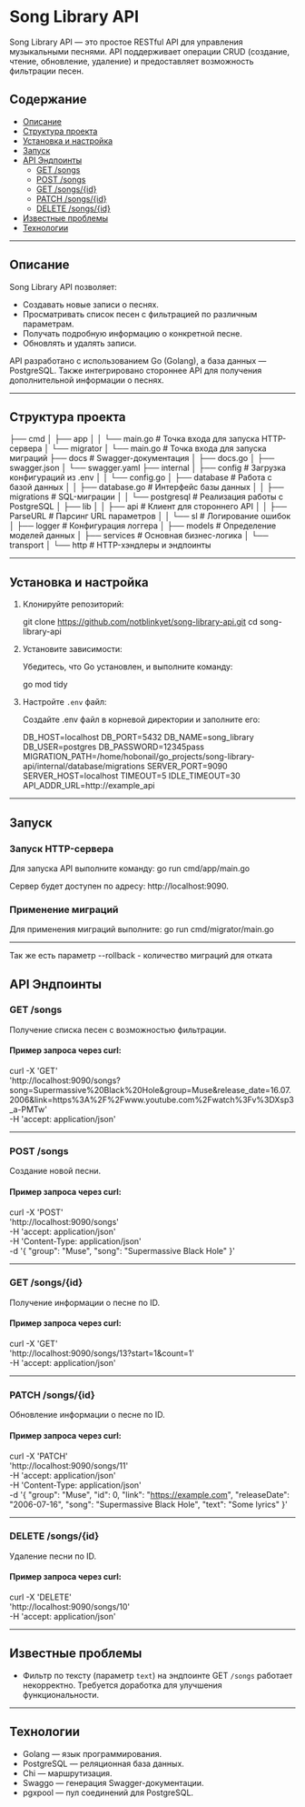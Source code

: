 # Song Library API

Song Library API — это простое RESTful API для управления музыкальными песнями. API поддерживает операции CRUD (создание, чтение, обновление, удаление) и предоставляет возможность фильтрации песен.

## Содержание

- [Описание](#описание)
- [Структура проекта](#структура-проекта)
- [Установка и настройка](#установка-и-настройка)
- [Запуск](#запуск)
- [API Эндпоинты](#api-эндпоинты)
  - [GET /songs](#get-songs)
  - [POST /songs](#post-songs)
  - [GET /songs/{id}](#get-songsid)
  - [PATCH /songs/{id}](#patch-songsid)
  - [DELETE /songs/{id}](#delete-songsid)
- [Известные проблемы](#известные-проблемы)
- [Технологии](#технологии)

---

## Описание

Song Library API позволяет:

- Создавать новые записи о песнях.
- Просматривать список песен с фильтрацией по различным параметрам.
- Получать подробную информацию о конкретной песне.
- Обновлять и удалять записи.

API разработано с использованием Go (Golang), а база данных — PostgreSQL. Также интегрировано стороннее API для получения дополнительной информации о песнях.

---

## Структура проекта
├── cmd
│   ├── app
│   │   └── main.go         # Точка входа для запуска HTTP-сервера
│   └── migrator
│       └── main.go         # Точка входа для запуска миграций
├── docs                    # Swagger-документация
│   ├── docs.go
│   ├── swagger.json
│   └── swagger.yaml
├── internal
│   ├── config              # Загрузка конфигураций из .env
│   │   └── config.go
│   ├── database            # Работа с базой данных
│   │   ├── database.go     # Интерфейс базы данных
│   │   ├── migrations      # SQL-миграции
│   │   └── postgresql      # Реализация работы с PostgreSQL
│   ├── lib
│   │   ├── api             # Клиент для стороннего API
│   │   ├── ParseURL        # Парсинг URL параметров
│   │   └── sl              # Логирование ошибок
│   ├── logger              # Конфигурация логгера
│   ├── models              # Определение моделей данных
│   ├── services            # Основная бизнес-логика
│   └── transport
│       └── http            # HTTP-хэндлеры и эндпоинты

---

## Установка и настройка

1. Клонируйте репозиторий:

     git clone https://github.com/notblinkyet/song-library-api.git
   cd song-library-api
   
2. Установите зависимости:

   Убедитесь, что Go установлен, и выполните команду:

     go mod tidy
   
3. Настройте `.env` файл:

   Создайте .env файл в корневой директории и заполните его:

   DB_HOST=localhost
    DB_PORT=5432
    DB_NAME=song_library
    DB_USER=postgres
    DB_PASSWORD=12345pass
    MIGRATION_PATH=/home/hobonail/go_projects/song-library-api/internal/database/migrations
    SERVER_PORT=9090
    SERVER_HOST=localhost
    TIMEOUT=5
    IDLE_TIMEOUT=30
    API_ADDR_URL=http://example_api
   
---

## Запуск

### Запуск HTTP-сервера

Для запуска API выполните команду:
go run cmd/app/main.go

Сервер будет доступен по адресу: http://localhost:9090.

### Применение миграций

Для применения миграций выполните:
go run cmd/migrator/main.go

---

Так же есть параметр --rollback - количество миграций для отката

## API Эндпоинты

### GET /songs

Получение списка песен с возможностью фильтрации.

#### Пример запроса через curl:
curl -X 'GET' \
  'http://localhost:9090/songs?song=Supermassive%20Black%20Hole&group=Muse&release_date=16.07.2006&link=https%3A%2F%2Fwww.youtube.com%2Fwatch%3Fv%3DXsp3_a-PMTw' \
  -H 'accept: application/json'

---

### POST /songs

Создание новой песни.

#### Пример запроса через curl:
curl -X 'POST' \
  'http://localhost:9090/songs' \
  -H 'accept: application/json' \
  -H 'Content-Type: application/json' \
  -d '{
  "group": "Muse",
  "song": "Supermassive Black Hole"
}'

---

### GET /songs/{id}

Получение информации о песне по ID.

#### Пример запроса через curl:
curl -X 'GET' \
  'http://localhost:9090/songs/13?start=1&count=1' \
  -H 'accept: application/json'

---

### PATCH /songs/{id}

Обновление информации о песне по ID.

#### Пример запроса через curl:
curl -X 'PATCH' \
  'http://localhost:9090/songs/11' \
  -H 'accept: application/json' \
  -H 'Content-Type: application/json' \
  -d '{
  "group": "Muse",
  "id": 0,
  "link": "https://example.com",
  "releaseDate": "2006-07-16",
  "song": "Supermassive Black Hole",
  "text": "Some lyrics"
}'

---

### DELETE /songs/{id}

Удаление песни по ID.

#### Пример запроса через curl:
curl -X 'DELETE' \
  'http://localhost:9090/songs/10' \
  -H 'accept: application/json'

---

## Известные проблемы

- Фильтр по тексту (параметр `text`) на эндпоинте GET `/songs` работает некорректно. Требуется доработка для улучшения функциональности.

---

## Технологии

- Golang — язык программирования.
- PostgreSQL — реляционная база данных.
- Chi — маршрутизация.
- Swaggo — генерация Swagger-документации.
- pgxpool — пул соединений для PostgreSQL.